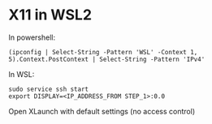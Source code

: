 # X11 in WSL2

In powershell:
```
(ipconfig | Select-String -Pattern 'WSL' -Context 1, 5).Context.PostContext | Select-String -Pattern 'IPv4'
```

In WSL:
```
sudo service ssh start
export DISPLAY=<IP_ADDRESS_FROM STEP_1>:0.0
```

Open XLaunch with default settings  (no access control)
